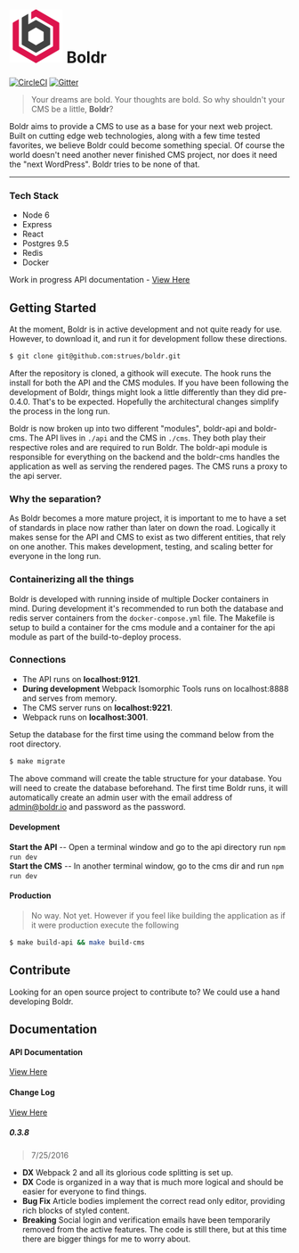 ![boldr](docs/boldr-logo.png) Boldr
====
[![CircleCI](https://circleci.com/gh/strues/boldr.svg?style=svg)](https://circleci.com/gh/strues/boldr) [![Gitter](https://badges.gitter.im/strues/boldr.svg)](https://gitter.im/strues/boldr?utm_source=badge&utm_medium=badge&utm_campaign=pr-badge)

> Your dreams are bold. Your thoughts are bold. So why shouldn't your CMS be a little, **Boldr**?


Boldr aims to provide a CMS to use as a base for your next web project. Built on cutting edge web technologies, along with a few time tested favorites, we believe Boldr could become something special. Of course the world doesn't need another never finished CMS project, nor does it need the "next WordPress". Boldr tries to be none of that.
____

### Tech Stack

* Node 6
* Express
* React
* Postgres 9.5  
* Redis
* Docker

Work in progress API documentation - [View Here](https://boldr.io/docs/api)  

## Getting Started
At the moment, Boldr is in active development and not quite ready for use. However, to download it, and run it for development follow these directions.

```bash
$ git clone git@github.com:strues/boldr.git
```

After the repository is cloned, a githook will execute. The hook runs the install for both the API and the CMS modules. If you have been following the development of Boldr, things might look a little differently than they did pre-0.4.0. That's to be expected. Hopefully the architectural changes simplify the process in the long run.  

Boldr is now broken up into two different "modules", boldr-api and boldr-cms. The API lives in `./api` and the CMS in `./cms`. They both play their respective roles and are required to run Boldr. The boldr-api module is responsible for everything on the backend and the boldr-cms handles the application as well as serving the rendered pages. The CMS runs a proxy to the api server.

### Why the separation?
As Boldr becomes a more mature project, it is important to me to have a set of standards in place now rather than later on down the road. Logically it makes sense for the API and CMS to exist as two different entities, that rely on one another. This makes development, testing, and scaling better for everyone in the long run.


### Containerizing all the things
Boldr is developed with running inside of multiple Docker containers in mind. During development it's recommended to run both the database and redis server containers from the `docker-compose.yml` file. The Makefile is setup to build a container for the cms module and a container for the api module as part of the build-to-deploy process.


### Connections
- The API runs on **localhost:9121**.
- **During development** Webpack Isomorphic Tools runs on localhost:8888 and serves from memory.
- The CMS server runs on **localhost:9221**.
- Webpack runs on **localhost:3001**.



Setup the database for the first time using the command below from the root directory.

```bash
$ make migrate
```

The above command will create the table structure for your database. You will need to create the database beforehand. The first time Boldr runs, it will automatically create an admin user with the email address of admin@boldr.io and password as the password.

#### Development
**Start the API** -- Open a terminal window and go to the api directory run `npm run dev`  
**Start the CMS** -- In another terminal window, go to the cms dir and run `npm run dev`  

#### Production
> No way. Not yet. However if you feel like building the application as if it were production execute the following

```bash
$ make build-api && make build-cms
```

## Contribute
Looking for an open source project to contribute to? We could use a hand developing Boldr.

## Documentation
#### API Documentation
[View Here](https://boldr.io/docs/api)  

#### Change Log
[View Here](Changelog.md)  
##### 0.3.8
> 7/25/2016

- **DX** Webpack 2 and all its glorious code splitting is set up.
- **DX** Code is organized in a way that is much more logical and should be easier for everyone to find things.
- **Bug Fix**  Article bodies implement the correct read only editor, providing rich blocks of styled content.
- **Breaking** Social login and verification emails have been temporarily removed from the active features. The code is   still there, but at this time there are bigger things for me to worry about.

[logo]: https://boldr.io/favicon-96x96.png "Boldr"

